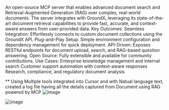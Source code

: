 An open-source MCP server that enables advanced document search and Retrieval-Augmented Generation (RAG) over complex, real-world documents. The server integrates with GroundX, leveraging its state-of-the-art document retrieval capabilities to provide fast, accurate, and context-aware answers from user-provided data.
Key Outcomes:
Seamless Integration: Effortlessly connects to custom document collections using the GroundX API.
Plug-and-Play Setup: Simple environment configuration and dependency management for quick deployment.
API-Driven: Exposes RESTful endpoints for document upload, search, and RAG-based question answering.
Open Source: Fully extensible and available for community contributions.
Use Cases:
Enterprise knowledge management and internal search
Customer support automation with context-aware responses
Research, compliance, and regulatory document analysis

** Using Multiple tools integrated into Cursor and with Natual language text, created a log file having all the details captured from Document using RAG powered by MCP
![image](https://github.com/user-attachments/assets/a29946d6-611e-4d27-8e76-d57d3233fdfe)


![image](https://github.com/user-attachments/assets/d7c25178-a3ae-455a-a435-bf4463ce0185)



